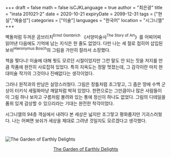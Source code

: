 +++
draft = false
math = false
isCJKLanguage = true
author = "최은광"
title = "insta 201021-2"
date = 2020-10-21
expiryDate = 2099-12-31
tags = ["현실","예술성"]
categories = ["미술"]
languages = "한국어"
location = "시그니엘"
+++

벽돌처럼 두꺼운 곰브리치<sup>Ernst Gombrich</sup> 《서양미술사<sup>The Story of Art</sup>》를 어찌어찌 읽어낸 다음에도 기억에 남는 지식은 한 줄도 없었다. 다만 나는 세 절로 접히어 삽입된 보쉬<sup>Hieronymus Bosch</sup>의 그림을 가만히 잘라서 소장했다.  
  
책을 찢다니! 미술에 대해 뭣도 모르던 시절이었지만 그런 말도 안 되는 짓을 저지를 만큼 작품에 완전히 사로잡혀 있었다. 특히 지옥도는 정말 멋졌는데, 그 감각이란 마치 현대미술 작가의 그것이나 진배없다는 생각이었다.  
  
그러나 원작과의 만남은 실망스러웠다. 그림은 창틀처럼 조그맣고, 그 좁은 땅에 수백 군상이 터키식 세밀화마냥 깨알처럼 박혀 있었다. 한편으로는 그만큼이나 많은 사람들이 이 그림 하나 보자고 구름처럼 몰려와 있는 통에 정신이 하나도 없었다. 그림의 디테일을 품위 있게 감상할 수 있으리라는 기대는 완전한 착각이었다.  
  
시그니엘의 94층 객실에서 내려다 본 세상은 넓지만 조그맣고 평화롭지만 기괴스러웠다. 나는 어쩌면 보쉬가 세상을 제대로 그려낸 것일지도 모르겠다고 생각했다.

#

![The Garden of Earthly Delights](https://upload.wikimedia.org/wikipedia/commons/thumb/9/96/The_Garden_of_earthly_delights.jpg/1200px-The_Garden_of_earthly_delights.jpg?20200528082018)
<center><a href="https://en.wikipedia.org/wiki/The_Garden_of_Earthly_Delights#/media/File:The_Garden_of_earthly_delights.jpg" target="_blank" rel="noopener noreferrer">The Garden of Earthly Delights</a></center>
